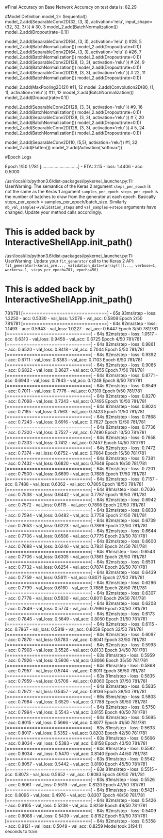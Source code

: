 #Final Accuracy on Base Network
Accuracy on test data is: 82.29


#Model Definition
model_2= Sequential()
model_2.add(SeparableConv2D(32, (3, 3), activation='relu', input_shape=(32, 32, 3) )) # 30, 3
model_2.add(BatchNormalization())
model_2.add(Dropout(rate=0.1))

model_2.add(SeparableConv2D(64, (3, 3), activation='relu' ))  #28, 5
model_2.add(BatchNormalization())
model_2.add(Dropout(rate=0.1))
model_2.add(SeparableConv2D(64, (3, 3), activation='relu' ))  #26, 7
model_2.add(BatchNormalization())
model_2.add(Dropout(rate=0.1))
model_2.add(SeparableConv2D(128, (3, 3), activation='relu' )) # 24, 9
model_2.add(BatchNormalization())
model_2.add(Dropout(rate=0.1))
model_2.add(SeparableConv2D(128, (3, 3), activation='relu' )) # 22, 11
model_2.add(BatchNormalization())
model_2.add(Dropout(rate=0.1))


model_2.add(MaxPooling2D(2))                                    #11, 12
model_2.add(Convolution2D(80, (1, 1), activation='relu' ))       #11, 12
model_2.add(BatchNormalization())
model_2.add(Dropout(rate=0.1))

model_2.add(SeparableConv2D(128, (3, 3), activation='relu' ))  #9, 16
model_2.add(BatchNormalization())
model_2.add(Dropout(rate=0.1))
model_2.add(SeparableConv2D(128, (3, 3), activation='relu' )) # 7, 20
model_2.add(BatchNormalization())
model_2.add(Dropout(rate=0.1))
model_2.add(SeparableConv2D(128, (3, 3), activation='relu' )) # 5, 24
model_2.add(BatchNormalization())
model_2.add(Dropout(rate=0.1))

model_2.add(SeparableConv2D(10, (5,5), activation='relu'))    #1, 32
model_2.add(Flatten())
model_2.add(Activation('softmax'))


#Epoch Logs

Epoch 1/50
  1/781 [..............................] - ETA: 2:15 - loss: 1.4406 - acc: 0.5000

/usr/local/lib/python3.6/dist-packages/ipykernel_launcher.py:11: UserWarning: The semantics of the Keras 2 argument `steps_per_epoch` is not the same as the Keras 1 argument `samples_per_epoch`. `steps_per_epoch` is the number of batches to draw from the generator at each epoch. Basically steps_per_epoch = samples_per_epoch/batch_size. Similarly `nb_val_samples`->`validation_steps` and `val_samples`->`steps` arguments have changed. Update your method calls accordingly.
  # This is added back by InteractiveShellApp.init_path()
/usr/local/lib/python3.6/dist-packages/ipykernel_launcher.py:11: UserWarning: Update your `fit_generator` call to the Keras 2 API: `fit_generator(<keras_pre..., validation_data=(array([[[..., verbose=1, workers=-1, steps_per_epoch=781, epochs=50)`
  # This is added back by InteractiveShellApp.init_path()

781/781 [==============================] - 65s 83ms/step - loss: 1.3250 - acc: 0.5330 - val_loss: 1.2076 - val_acc: 0.5808
Epoch 2/50
781/781 [==============================] - 64s 82ms/step - loss: 1.1493 - acc: 0.5943 - val_loss: 1.0227 - val_acc: 0.6447
Epoch 3/50
781/781 [==============================] - 64s 82ms/step - loss: 1.0517 - acc: 0.6310 - val_loss: 0.9458 - val_acc: 0.6725
Epoch 4/50
781/781 [==============================] - 64s 82ms/step - loss: 0.9861 - acc: 0.6520 - val_loss: 0.8418 - val_acc: 0.7044
Epoch 5/50
781/781 [==============================] - 64s 82ms/step - loss: 0.9392 - acc: 0.6711 - val_loss: 0.8383 - val_acc: 0.7103
Epoch 6/50
781/781 [==============================] - 64s 82ms/step - loss: 0.9085 - acc: 0.6822 - val_loss: 0.8627 - val_acc: 0.7055
Epoch 7/50
781/781 [==============================] - 64s 82ms/step - loss: 0.8771 - acc: 0.6943 - val_loss: 0.7843 - val_acc: 0.7248
Epoch 8/50
781/781 [==============================] - 64s 82ms/step - loss: 0.8549 - acc: 0.7011 - val_loss: 0.7776 - val_acc: 0.7310
Epoch 9/50
781/781 [==============================] - 64s 82ms/step - loss: 0.8270 - acc: 0.7098 - val_loss: 0.7243 - val_acc: 0.7495
Epoch 10/50
781/781 [==============================] - 64s 82ms/step - loss: 0.8024 - acc: 0.7185 - val_loss: 0.7563 - val_acc: 0.7423
Epoch 11/50
781/781 [==============================] - 64s 82ms/step - loss: 0.7868 - acc: 0.7243 - val_loss: 0.6916 - val_acc: 0.7627
Epoch 12/50
781/781 [==============================] - 64s 82ms/step - loss: 0.7736 - acc: 0.7300 - val_loss: 0.7527 - val_acc: 0.7490
Epoch 13/50
781/781 [==============================] - 64s 82ms/step - loss: 0.7658 - acc: 0.7333 - val_loss: 0.7412 - val_acc: 0.7457
Epoch 14/50
781/781 [==============================] - 64s 82ms/step - loss: 0.7472 - acc: 0.7374 - val_loss: 0.6752 - val_acc: 0.7664
Epoch 15/50
781/781 [==============================] - 64s 82ms/step - loss: 0.7381 - acc: 0.7432 - val_loss: 0.6820 - val_acc: 0.7649
Epoch 16/50
781/781 [==============================] - 64s 82ms/step - loss: 0.7201 - acc: 0.7500 - val_loss: 0.6699 - val_acc: 0.7685
Epoch 17/50
781/781 [==============================] - 64s 82ms/step - loss: 0.7157 - acc: 0.7488 - val_loss: 0.6362 - val_acc: 0.7805
Epoch 18/50
781/781 [==============================] - 64s 81ms/step - loss: 0.7036 - acc: 0.7538 - val_loss: 0.6442 - val_acc: 0.7787
Epoch 19/50
781/781 [==============================] - 64s 82ms/step - loss: 0.6942 - acc: 0.7572 - val_loss: 0.6115 - val_acc: 0.7898
Epoch 20/50
781/781 [==============================] - 64s 82ms/step - loss: 0.6838 - acc: 0.7594 - val_loss: 0.6482 - val_acc: 0.7758
Epoch 21/50
781/781 [==============================] - 64s 82ms/step - loss: 0.6739 - acc: 0.7653 - val_loss: 0.6223 - val_acc: 0.7899
Epoch 22/50
781/781 [==============================] - 64s 82ms/step - loss: 0.6644 - acc: 0.7706 - val_loss: 0.6586 - val_acc: 0.7775
Epoch 23/50
781/781 [==============================] - 64s 82ms/step - loss: 0.6600 - acc: 0.7688 - val_loss: 0.6246 - val_acc: 0.7831
Epoch 24/50
781/781 [==============================] - 64s 81ms/step - loss: 0.6543 - acc: 0.7706 - val_loss: 0.6305 - val_acc: 0.7861
Epoch 25/50
781/781 [==============================] - 64s 82ms/step - loss: 0.6501 - acc: 0.7732 - val_loss: 0.6254 - val_acc: 0.7874
Epoch 26/50
781/781 [==============================] - 64s 82ms/step - loss: 0.6439 - acc: 0.7759 - val_loss: 0.5611 - val_acc: 0.8071
Epoch 27/50
781/781 [==============================] - 64s 82ms/step - loss: 0.6296 - acc: 0.7799 - val_loss: 0.6160 - val_acc: 0.7886
Epoch 28/50
781/781 [==============================] - 64s 82ms/step - loss: 0.6307 - acc: 0.7778 - val_loss: 0.5830 - val_acc: 0.8011
Epoch 29/50
781/781 [==============================] - 64s 82ms/step - loss: 0.6208 - acc: 0.7849 - val_loss: 0.5774 - val_acc: 0.7986
Epoch 30/50
781/781 [==============================] - 64s 82ms/step - loss: 0.6173 - acc: 0.7846 - val_loss: 0.5649 - val_acc: 0.8050
Epoch 31/50
781/781 [==============================] - 64s 82ms/step - loss: 0.6115 - acc: 0.7867 - val_loss: 0.5819 - val_acc: 0.8058
Epoch 32/50
781/781 [==============================] - 64s 82ms/step - loss: 0.6097 - acc: 0.7870 - val_loss: 0.5783 - val_acc: 0.8041
Epoch 33/50
781/781 [==============================] - 64s 82ms/step - loss: 0.5993 - acc: 0.7908 - val_loss: 0.5526 - val_acc: 0.8133
Epoch 34/50
781/781 [==============================] - 63s 81ms/step - loss: 0.5959 - acc: 0.7926 - val_loss: 0.5606 - val_acc: 0.8066
Epoch 35/50
781/781 [==============================] - 64s 81ms/step - loss: 0.5868 - acc: 0.7957 - val_loss: 0.5744 - val_acc: 0.8011
Epoch 36/50
781/781 [==============================] - 63s 81ms/step - loss: 0.5835 - acc: 0.7959 - val_loss: 0.5706 - val_acc: 0.8060
Epoch 37/50
781/781 [==============================] - 64s 82ms/step - loss: 0.5835 - acc: 0.7972 - val_loss: 0.5457 - val_acc: 0.8136
Epoch 38/50
781/781 [==============================] - 66s 85ms/step - loss: 0.5803 - acc: 0.7984 - val_loss: 0.6529 - val_acc: 0.7788
Epoch 39/50
781/781 [==============================] - 64s 82ms/step - loss: 0.5750 - acc: 0.7994 - val_loss: 0.5543 - val_acc: 0.8155
Epoch 40/50
781/781 [==============================] - 64s 82ms/step - loss: 0.5695 - acc: 0.8015 - val_loss: 0.5666 - val_acc: 0.8077
Epoch 41/50
781/781 [==============================] - 63s 81ms/step - loss: 0.5633 - acc: 0.8017 - val_loss: 0.5352 - val_acc: 0.8203
Epoch 42/50
781/781 [==============================] - 63s 81ms/step - loss: 0.5666 - acc: 0.8034 - val_loss: 0.5383 - val_acc: 0.8158
Epoch 43/50
781/781 [==============================] - 64s 81ms/step - loss: 0.5582 - acc: 0.8034 - val_loss: 0.5470 - val_acc: 0.8140
Epoch 44/50
781/781 [==============================] - 63s 81ms/step - loss: 0.5542 - acc: 0.8057 - val_loss: 0.5442 - val_acc: 0.8160
Epoch 45/50
781/781 [==============================] - 63s 81ms/step - loss: 0.5515 - acc: 0.8073 - val_loss: 0.5652 - val_acc: 0.8083
Epoch 46/50
781/781 [==============================] - 63s 81ms/step - loss: 0.5526 - acc: 0.8061 - val_loss: 0.5519 - val_acc: 0.8120
Epoch 47/50
781/781 [==============================] - 64s 81ms/step - loss: 0.5421 - acc: 0.8096 - val_loss: 0.4976 - val_acc: 0.8307
Epoch 48/50
781/781 [==============================] - 64s 82ms/step - loss: 0.5426 - acc: 0.8105 - val_loss: 0.5238 - val_acc: 0.8259
Epoch 49/50
781/781 [==============================] - 64s 82ms/step - loss: 0.5409 - acc: 0.8088 - val_loss: 0.5439 - val_acc: 0.8152
Epoch 50/50
781/781 [==============================] - 64s 82ms/step - loss: 0.5358 - acc: 0.8121 - val_loss: 0.5049 - val_acc: 0.8259
Model took 3194.11 seconds to train
